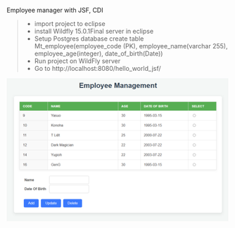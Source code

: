Employee manager with JSF, CDI
>- import project to eclipse
>- install Wildfly 15.0.1Final server in eclipse
>- Setup Postgres database create table Mt_employee(employee_code (PK), employee_name(varchar 255), employee_age(integer), date_of_birth(Date))
>- Run project on WildFly server
>- Go to http://localhost:8080/hello_world_jsf/

![img.png](images/img.png)
